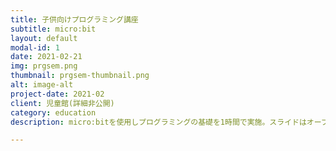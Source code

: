 ```yaml
---
title: 子供向けプログラミング講座
subtitle: micro:bit
layout: default
modal-id: 1
date: 2021-02-21
img: prgsem.png
thumbnail: prgsem-thumbnail.png
alt: image-alt
project-date: 2021-02
client: 児童館(詳細非公開)
category: education
description: micro:bitを使用しプログラミングの基礎を1時間で実施。スライドはオープンソースでhttps://github.com/K-TechResearch/Programing_LV1 に公開

---
```

